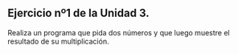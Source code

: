 ## Ejercicio nº1 de la Unidad 3.

Realiza un programa que pida dos números y que luego muestre el resultado
de su multiplicación.
